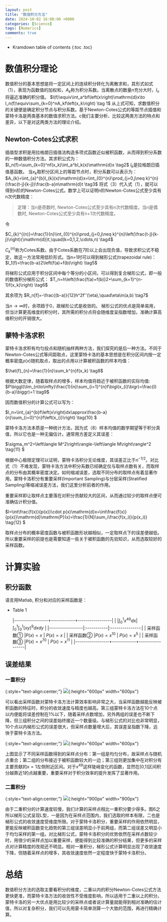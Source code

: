 ```yaml
---
layout: post
title: "数值积分方法"
date: 2024-10-02 16:00:00 +0800
categories: [Science]
tags: [Numerics]  
comments: true
---
```


* Kramdown table of contents
{:toc .toc}

# 数值积分理论
数值积分的基本思想是将一定区间上的连续积分转化为离散求和，其形式如式（1），表现为函数值的加权和，$A_k$称为积分系数。当离散点的数量$n$充分大时，$I_n$将逼近准确的积分值。
$I(f)\equiv\int_a^bf\left(x\right)\mathrm{d}x\to I_n(f)\equiv\sum_{k=0}^nA_kf\left(x_k\right) \tag 1$
从上式可知，求数值积分的关键便是确定积分节点与积分系数。基于Newton-Cotes公式的等距节点插值和蒙特卡洛是两类基本的数值求积方法。c我们主要分析、比较这两类方法的特点和差异，以下是对这两类方法的理论介绍。

## Newton-Cotes公式求积
插值型求积是用拉格朗日插值法构造多项式函数近似被积函数，从而得到积分系数的一种数值积分方法。其求积公式为：
$I_n(f)=\sum_{k=0}^nf(x_k)\int_a^bl_k(x)\mathrm{d}x \tag2$
$l_k$是拉格朗日插值基函数。
当$x_k$取积分区间上的等距节点时，积分系数可以表示为：
$A_{k}=\int_{a}^{b}l_{k}(x)\mathrm{d}x=\int_{0}^{n}\prod_{j=0,j\neq k}^{n}(\frac{t-j}{k-j})\frac{b-a}n\mathrm{d}t \tag3$
将式（3）代入式（1），就可以得到n阶的Newton-Cotes公式。数学上可以证明n阶Newton-Cotes公式至少具有n次代数精度：

> 定理：当n是奇数时, Newton-Cotes公式至少具有n次代数精度。当n是偶数时, Newton-Cotes公式至少具有n+1次代数精度。


令

$C_{k}^{(n)}=\frac{1}{n}\int_{0}^{n}\prod_{j=0,j\neq k}^{n}\left(\frac{t-j}{k-j}\right){\mathrm{d}}t,\quad(k=0,1,2,\cdots,n) \tag4$

$C_{k}^{(n)}$称为Cotes系数。由于Cotes系数在7阶以上会出现负值，导致求积公式不稳定，故这一方法常用低阶形式。当n=1时可以得到梯形公式(trapezoidal rule)：
$I_1(f)=\frac{b-a}2\left(f(a)+f(b)\right) \tag5$

将梯形公式应用于积分区间中每个等分的小区间，可以得到复合梯形公式，即一般的数值积分梯形公式：
$T_n=h\left(\frac{f(a)+f(b)}2+\sum_{k=1}^{n-1}f(x_k)\right) \tag6$

其余项为
$R_n[f]=-\frac{(b-a)}{12}h^2f''(\eta),\quad\eta\in(a,b) \tag7$

当$n \to \infty$时，余项趋于0，故梯形公式是收敛的。
梯形公式的优点是简单易用，但当计算更高维度的积分时，其所需的积分点将会随维度呈指数增加，准确计算高维积分的开销很大。

## 蒙特卡洛求积
蒙特卡洛求积有均匀投点和随机抽样两种方法，我们探究的是后一种方法。不同于Newton-Cotes公式等间距取点，这里蒙特卡洛的基本思想是在积分区间内按一定概率密度$\rho(x)$随机取点，取出的点用以计算被积函数的样本均值：

$\hat{f}_{n}=\frac{1}{n}\sum_k^{n}f(x_k) \tag8$

根据大数定律，随着取样点的增多，样本均值将趋近于被积函数的实际均值:
$P\biggl(\lim_{n\to\infty}\frac{1}{n}\sum_{i=1}^{n}f\bigl(x_{i}\bigr)=\frac{I}{b-a}\biggr)=1 \tag9$

因而数值积分的计算公式可以写为：

$I_n=\int_{a}^{b}f\left(x\right)dx\approx\frac{b-a}{n}\sum_{i=0}^{n}f\left(x_{i}\right) \tag{10} $

蒙特卡洛方法本质是一种统计方法，因为式（8）样本均值的数学期望等于积分真值，所以它也是一种无偏估计。通常用方差定义其误差：

$\sigma_m^2=\left\langle M^2\right\rangle-\left\langle M\right\rangle^2 \tag{11} $

根据中心极限定理可以证明，蒙特卡洛积分无论维度，其误差正比于$n^{-1/2}$。对比式（1）不难发现，蒙特卡洛方法中积分系数已经确定仅与取样点数有关，而取样点的分布由其概率密度决定。如何缩减误差，选取不同分布的取样点有着显著作用。蒙特卡洛积分有重要采样(Important Sampling)与分层采样(Stratified Sampling)等缩减误差方法，我们这里分析前者的作用。

重要采样即让取样点主要落在对积分贡献较大的区间，从而通过较少的取样点便可准确估计积分值。

$I=\int\frac{f(x)}{p(x)}\cdot p(x)\mathrm{d}x=\int\frac{f(x)}{p(x)}\mathrm{d}\mathrm{P}(x)=\frac{1}{N}\sum_i\frac{f(x_i)}{p(x_i)} \tag{12} $

取样点分布的概率密度函数与被积函数形状越相似，一定取样点下的误差便越低。所以重要采样的前提也是需要知道一些关于被积函数的先验知识，从而选取较好的采样函数。

# 计算实验
## 积分函数
语言用Matlab, 积分和对应的采样函数是：
* Table 1

    |-----------------+------------+-----------------|
    |  |$\int_{0}^{1}x^{49}dx$| $\int_{0}^{1}\int_{0}^{1}(xy)^9dxdy$  |
    |-----------------|:-----------|:---------------:|
    | 采样函数① |$P(x)=x$   | $P(x)=x$     |
    | 采样函数②     |$P(x)=x^{10}$ | $P(x)=x^5$          |
    | 采样函数③      |$P(x)=x^{70}$ | $P(x)=x^{11}$            |
    |-----------------+------------+-----------------|



## 误差结果
### 一重积分

 {:style="text-align:center;"}
![](/images/Fig1.png){:height="600px" width="600px"}

可以看出采样函数对蒙特卡洛方法计算效率影响非常之大，当采样函数越能反映被积函数的特征时，积分的收敛速度与精度也越高。第三组蒙特卡洛方法在10个点以内便能将误差控制在1%以下，随着采样点数增加，另外两组的误差也不断下降，但三组积分之间的误差始终接近一个数量级。与梯形公式的对比也非常明显，10个点以内梯形公式的误差很大，但采样点数量增大后，其误差呈指数下降，远快于蒙特卡洛方法。

 {:style="text-align:center;"}
![](/images/Fig2.png){:height="600px" width="600px"}

上图显示了不同采样函数得到的采样点分布：第一组是均匀分布，故采样点与随机点重合；第二组的分布接近于被积函数较大的一边；第三组则更加集中在对积分有主要贡献的$x=1$左侧附近区间。对于$x^{49}$这样陡峭变化的函数，显然在[0,1]区间积分越靠近1的点越重要，重要采样对于积分效率的提升发挥了显著作用。
### 二重积分

 {:style="text-align:center;"}
![](/images/Fig3.png){:height="900px" width="900px"}

由于二重积分的计算速度较慢，我们计算的采样点相比一重积分要少得多。图6之所以梯形公式呈现L型，一是因为在采样点范围内，我们选取的样本有限，二也是梯形公式的收敛速度受维度所限。对于蒙特卡洛积分，重要采样的作用依然明显，更能反映被积函数变化趋势的第三组误差明显小于前两组，而第二组误差又明显小于均匀采样的第一组。对比梯形公式，蒙特卡洛积分的优势依然在采样点数较少时，用很少的采样点加以重要采样，便能得到比较准确的积分结果，但更多的采样点对计算精度的改观还不明显。相对一重积分，梯形公式计算明显出现了收敛速度下降，但随着采样点的增多，其收敛速度依然一定程度快于蒙特卡洛积分。

# 总结
数值积分方法的选取主要看积分的维度，二重以内的积分Newton-Cotes公式方法更快更准，而蒙特卡洛方法的收敛性不受维度影响，所以适用于二重以上的积分。蒙特卡洛的另一大优点是用比较少的采样点或者说计算量就能得到相对准确的估计值，所以对复杂积分，我们可以先用蒙卡简单测算一个大致的范围，再进行精确计算。